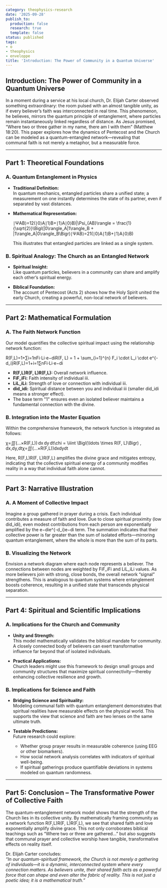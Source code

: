 ```yaml
---
category: theophysics-research
date: '2025-09-28'
publish_to:
  production: false
  research: true
  template: false
status: published
tags:
- o
- theophysics
- enveloppe
title: 'Introduction: The Power of Community in a Quantum Universe'
---
```

   
## Introduction: The Power of Community in a Quantum Universe   
   
In a moment during a service at his local church, Dr. Elijah Carter observed something extraordinary: the room pulsed with an almost tangible unity, as if every believer’s faith was interconnected in real time. This phenomenon, he believes, mirrors the quantum principle of entanglement, where particles remain instantaneously linked regardless of distance. As Jesus promised, “Where two or three gather in my name, there am I with them” (Matthew 18:20). This paper explores how the dynamics of Pentecost and the Church can be modeled as a quantum-entangled network—revealing that communal faith is not merely a metaphor, but a measurable force.   
   
   
---   
   
## Part 1: Theoretical Foundations   
   
### A. Quantum Entanglement in Physics   
   
   
- **Traditional Definition:**     
    In quantum mechanics, entangled particles share a unified state; a measurement on one instantly determines the state of its partner, even if separated by vast distances.   
       
   
- **Mathematical Representation:**   
       
    ∣ΨAB⟩=12(∣0⟩A∣1⟩B+∣1⟩A∣0⟩B)|\Psi_{AB}\rangle = \frac{1}{\sqrt{2}}\Bigl(|0\rangle_A|1\rangle_B + |1\rangle_A|0\rangle_B\Bigr)∣ΨAB​⟩=2​1​(∣0⟩A​∣1⟩B​+∣1⟩A​∣0⟩B​)   
       
    This illustrates that entangled particles are linked as a single system.   
       
   
### B. Spiritual Analogy: The Church as an Entangled Network   
   
   
- **Spiritual Insight:**     
    Like quantum particles, believers in a community can share and amplify each other’s spiritual energy.   
       
   
- **Biblical Foundation:**     
    The account of Pentecost (Acts 2) shows how the Holy Spirit united the early Church, creating a powerful, non-local network of believers.   
       
   
   
---   
   
## Part 2: Mathematical Formulation   
   
### A. The Faith Network Function   
   
Our model quantifies the collective spiritual impact using the relationship network function:   
   
R(F,L)=1+∑i=1nFi⋅Li⋅e−diR(F, L) = 1 + \sum_{i=1}^{n} F_i \cdot L_i \cdot e^{-d_i}R(F,L)=1+i=1∑n​Fi​⋅Li​⋅e−di​   
   
   
- **R(F,L)R(F, L)R(F,L):** Overall network influence.   
- **FiF_iFi​:** Faith intensity of individual iii.   
- **LiL_iLi​:** Strength of love or connection with individual iii.   
- **did_idi​:** Spiritual distance between you and individual iii (smaller did_idi​ means a stronger effect).   
- The base term "1" ensures even an isolated believer maintains a fundamental connection with the divine.   
   
### B. Integration into the Master Equation   
   
Within the comprehensive framework, the network function is integrated as follows:   
   
χ=∭(…×R(F,L)) dx dy dt\chi = \iiint \Bigl(\ldots \times R(F, L)\Bigr) \, dx\,dy\,dtχ=∭(…×R(F,L))dxdydt   
   
Here, R(F,L)R(F, L)R(F,L) amplifies the divine grace and mitigates entropy, indicating that the collective spiritual energy of a community modifies reality in a way that individual faith alone cannot.   
   
   
---   
   
## Part 3: Narrative Illustration   
   
### A. A Moment of Collective Impact   
   
Imagine a group gathered in prayer during a crisis. Each individual contributes a measure of faith and love. Due to close spiritual proximity (low did_idi​), even modest contributions from each person are exponentially amplified by the e−die^{-d_i}e−di​ term. The summation indicates that their collective power is far greater than the sum of isolated efforts—mirroring quantum entanglement, where the whole is more than the sum of its parts.   
   
### B. Visualizing the Network   
   
Envision a network diagram where each node represents a believer. The connections between nodes are weighted by FiF_iFi​ and LiL_iLi​ values. As more believers join with strong, close bonds, the overall network “signal” strengthens. This is analogous to quantum systems where entanglement boosts coherence, resulting in a unified state that transcends physical separation.   
   
   
---   
   
## Part 4: Spiritual and Scientific Implications   
   
### A. Implications for the Church and Community   
   
   
- **Unity and Strength:**     
    This model mathematically validates the biblical mandate for community. A closely connected body of believers can exert transformative influence far beyond that of isolated individuals.   
       
   
- **Practical Applications:**     
    Church leaders might use this framework to design small groups and community structures that maximize spiritual connectivity—thereby enhancing collective resilience and growth.   
       
   
### B. Implications for Science and Faith   
   
   
- **Bridging Science and Spirituality:**     
    Modeling communal faith with quantum entanglement demonstrates that spiritual realities have measurable effects on the physical world. This supports the view that science and faith are two lenses on the same ultimate truth.   
       
   
- **Testable Predictions:**     
    Future research could explore:   
       
   
    - Whether group prayer results in measurable coherence (using EEG or other biomarkers).   
    - How social network analysis correlates with indicators of spiritual well-being.   
    - If spiritual gatherings produce quantifiable deviations in systems modeled on quantum randomness.   
   
   
---   
   
## Part 5: Conclusion – The Transformative Power of Collective Faith   
   
The quantum-entanglement network model shows that the strength of the Church lies in its collective unity. By mathematically framing community as a network function R(F,L)R(F, L)R(F,L), we see that shared faith and love exponentially amplify divine grace. This not only corroborates biblical teachings such as “Where two or three are gathered…” but also suggests that communal prayer and collective worship have tangible, transformative effects on reality itself.   
   
Dr. Elijah Carter concludes:     
_“In our quantum-spiritual framework, the Church is not merely a gathering of individuals—it is a dynamic, interconnected system where every connection matters. As believers unite, their shared faith acts as a powerful force that can shape and even alter the fabric of reality. This is not just a poetic idea; it is a mathematical truth.”_